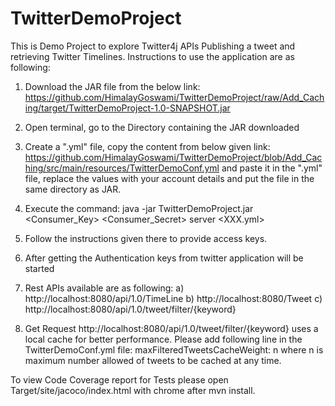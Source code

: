 # TwitterDemoProject
This is Demo Project to explore Twitter4j APIs Publishing a tweet and retrieving Twitter Timelines.
Instructions to use the application are as following:
1. Download the JAR file from the below link: 
  https://github.com/HimalayGoswami/TwitterDemoProject/raw/Add_Caching/target/TwitterDemoProject-1.0-SNAPSHOT.jar
2. Open terminal, go to the Directory containing the JAR downloaded
3. Create a ".yml" file, copy the content from below given link:
   https://github.com/HimalayGoswami/TwitterDemoProject/blob/Add_Caching/src/main/resources/TwitterDemoConf.yml
   and paste it in the ".yml" file, replace the values with your account details and put the file in the same directory as        JAR.
4. Execute the command: java -jar TwitterDemoProject.jar <Consumer_Key> <Consumer_Secret> server <XXX.yml>
5. Follow the instructions given there to provide access keys.
6. After getting the Authentication keys from twitter application will be started
7. Rest APIs available are as following:
  a) http://localhost:8080/api/1.0/TimeLine
  b) http://localhost:8080/Tweet
  c) http://localhost:8080/api/1.0/tweet/filter/{keyword}

8. Get Request http://localhost:8080/api/1.0/tweet/filter/{keyword} uses a local cache for better performance. Please add following
    line in the TwitterDemoConf.yml file:
    maxFilteredTweetsCacheWeight: n
    where n is maximum number allowed of tweets to be cached at any time.

To view Code Coverage report for Tests please open Target/site/jacoco/index.html with chrome after mvn install.
